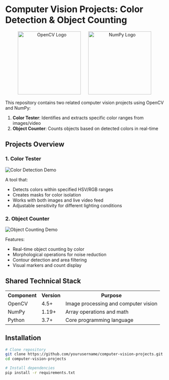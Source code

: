 # Computer Vision Projects: Color Detection & Object Counting

<div align="center">
  <img src="https://opencv.org/wp-content/uploads/2020/07/OpenCV_logo_black-2.png" alt="OpenCV Logo" width="200">
  <img src="https://numpy.org/images/logo.svg" alt="NumPy Logo" width="200" style="margin-left: 20px;">
</div>

This repository contains two related computer vision projects using OpenCV and NumPy:

1. **Color Tester**: Identifies and extracts specific color ranges from images/video
2. **Object Counter**: Counts objects based on detected colors in real-time

## Projects Overview

### 1. Color Tester
![Color Detection Demo](demo_color.gif) <!-- Add your gif/png here -->

A tool that:
- Detects colors within specified HSV/RGB ranges
- Creates masks for color isolation
- Works with both images and live video feed
- Adjustable sensitivity for different lighting conditions

### 2. Object Counter
![Object Counting Demo](demo_counter.gif) <!-- Add your gif/png here -->

Features:
- Real-time object counting by color
- Morphological operations for noise reduction
- Contour detection and area filtering
- Visual markers and count display

## Shared Technical Stack

<div align="center">
  <table>
    <tr>
      <th>Component</th>
      <th>Version</th>
      <th>Purpose</th>
    </tr>
    <tr>
      <td>OpenCV</td>
      <td>4.5+</td>
      <td>Image processing and computer vision</td>
    </tr>
    <tr>
      <td>NumPy</td>
      <td>1.19+</td>
      <td>Array operations and math</td>
    </tr>
    <tr>
      <td>Python</td>
      <td>3.7+</td>
      <td>Core programming language</td>
    </tr>
  </table>
</div>

## Installation

```bash
# Clone repository
git clone https://github.com/yourusername/computer-vision-projects.git
cd computer-vision-projects

# Install dependencies
pip install -r requirements.txt
